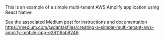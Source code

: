 This is an example of a simple multi-tenant AWS Amplify application using React Native

See the associated Medium post for instructions and documentation
https://medium.com/@dantasfiles/creating-a-simple-multi-tenant-aws-amplify-mobile-app-e26119ab8246
